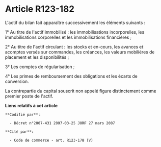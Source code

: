# Article R123-182

L'actif du bilan fait apparaître successivement les éléments suivants :

1° Au titre de l'actif immobilisé : les immobilisations incorporelles, les immobilisations corporelles et les immobilisations
financières ;

2° Au titre de l'actif circulant : les stocks et en-cours, les avances et acomptes versés sur commandes, les créances, les
valeurs mobilières de placement et les disponibilités ;

3° Les comptes de régularisation ;

4° Les primes de remboursement des obligations et les écarts de conversion.

La contrepartie du capital souscrit non appelé figure distinctement comme premier poste de l'actif.

**Liens relatifs à cet article**

	**Codifié par**:

	  - Décret n°2007-431 2007-03-25 JORF 27 mars 2007

	**Cité par**:

	  - Code de commerce - art. R123-178 (V)
